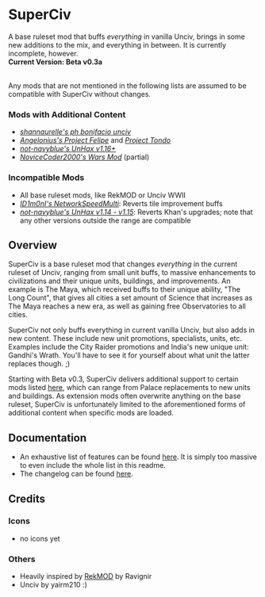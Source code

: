 # SuperCiv
A base ruleset mod that buffs *everything* in vanilla Unciv, brings in some new additions to the mix, and everything in between. 
It is currently incomplete, however.<br>
**Current Version: Beta v0.3a**<br>

<br>Any mods that are not mentioned in the following lists are assumed to be compatible with SuperCiv without changes.
### Mods with Additional Content
- [*shannaurelle's ph bonifacio unciv*](https://github.com/shannaurelle/ph-bonifacio-unciv)
- [*Angelonius's Project Felipe*](https://github.com/Angelonius/Project-Felipe) and [*Project Tondo*](https://github.com/Angelonius/Project-Tondo)
- [*not-navyblue's UnHax v1.16+*](https://github.com/not-navyblue/UnHax)
- [*NoviceCoder2000's Wars Mod*](https://github.com/NoviceCoder2000/Wars-Mod) (partial)

### Incompatible Mods
- All base ruleset mods, like RekMOD or Unciv WWII
- [*ID1m0nI's NetworkSpeedMulti*](https://github.com/ID1m0nI/NetworkSpeedMulti): Reverts tile improvement buffs
- [*not-navyblue's UnHax v1.14 - v1.15*](https://github.com/not-navyblue/UnHax): Reverts Khan's upgrades; note that any other versions outside the range are compatible

## Overview
SuperCiv is a base ruleset mod that changes *everything* in the current ruleset of Unciv, ranging from small unit buffs, to massive 
enhancements to civilizations and their unique units, buildings, and improvements. An example is The Maya, which received buffs to 
their unique ability, "The Long Count", that gives all cities a set amount of Science that increases as The Maya reaches a new era, 
as well as gaining free Observatories to all cities.<br>

SuperCiv not only buffs everything in current vanilla Unciv, but also adds in new content. These include new unit promotions, specialists, 
units, etc. Examples include the City Raider promotions and India's new unique unit: Gandhi's Wrath. You'll have to see it for yourself about 
what unit the latter replaces though. ;)<br>

Starting with Beta v0.3, SuperCiv delivers additional support to certain mods listed [here](#mods-with-additional-content), which can range 
from Palace replacements to new units and buildings. As extension mods often overwrite anything on the base ruleset, SuperCiv is unfortunately 
limited to the aforementioned forms of additional content when specific mods are loaded.<br>

## Documentation
- An exhaustive list of features can be found [here](https://github.com/not-navyblue/SuperCiv/blob/main/Changelist.md). 
It is simply too massive to even include the whole list in this readme.
- The changelog can be found [here](https://github.com/not-navyblue/SuperCiv/blob/main/Changelog.md).

## Credits
### Icons
- no icons yet
### Others
- Heavily inspired by [RekMOD](https://github.com/Ravignir/RekMOD) by Ravignir
- Unciv by yairm210 :)